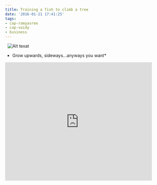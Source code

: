```yaml
---
title: Training a fish to climb a tree
date: '2016-01-21 17:41:25'
tags:
- cap-ramyasree
- cap-vaidy
- business
---
```

 
![Alt texat](https://s3.amazonaws.com/multunus-website/uploads/2016/01/Training-a-fish-to-climb-a-tree-e1454337520508.jpg)

* Grow upwards, sideways...anyways you want* 

<iframe src="https://docs.google.com/presentation/d/1pZWyygi08Rt5vGiFV5dJMyCB7lkDNwpSc36RL3zoLww/embed?start=true&amp;loop=false&amp;delayms=8000" width="480" height="389" frameborder="0" allowfullscreen="allowfullscreen"></iframe>
